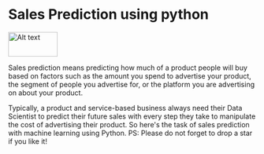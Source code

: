 # Sales Prediction using python
<img src="https://www.embedded-robotics.com/wp-content/uploads/2022/04/Forecast-Sales-using-Machine-Learning.jpeg" alt="Alt text" width="100" height="50">

Sales prediction means predicting how much of a product people will buy based on factors
such as the amount you spend to advertise your product, the segment of people you
advertise for, or the platform you are advertising on about your product.

Typically, a product and service-based business always need their Data Scientist to predict
their future sales with every step they take to manipulate the cost of advertising their
product. So here's the task of sales prediction with machine learning using Python.
PS: Please do not forget to drop a star if you like it!
